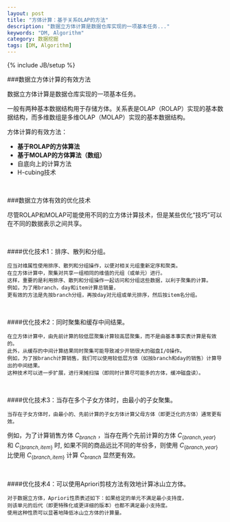 ```yaml
---
layout: post
title: "方体计算：基于关系OLAP的方法"
description: "数据立方体计算是数据仓库实现的一项基本任务..."
keywords: "DM, Algorithm"
category: 数据挖掘
tags: [DM, Algorithm]
---
```

{% include JB/setup %}

###数据立方体计算的有效方法

数据立方体计算是数据仓库实现的一项基本任务。

一般有两种基本数据结构用于存储方体。关系表是OLAP（ROLAP）实现的基本数据结构，而多维数组是多维OLAP（MOLAP）实现的基本数据结构。

方体计算的有效方法：

- **基于ROLAP的方体算法**
- **基于MOLAP的方体算法（数组）**
- 自底向上的计算方法
- H-cubing技术

<!-- more -->

<br/>

###数据立方体有效的优化技术

尽管ROLAP和MOLAP可能使用不同的立方体计算技术，但是某些优化“技巧”可以在不同的数据表示之间共享。

<br/>

####优化技术1：排序、散列和分组。

	应当对维属性使用排序、散列和分组操作，以便对相关元组重新定序和聚类。
	在立方体计算中，聚集对共享一组相同的维值的元组（或单元）进行。
	这样，重要的是利用排序、散列和分组操作一起访问和分组这些数据，以利于聚集的计算。
	例如，为了用branch，day和item计算总销量，
	更有效的方法是先按branch分组，再按day对元组或单元排序，然后按item名分组。

<br/>

####优化技术2：同时聚集和缓存中间结果。
	
	在立方体计算中，由先前计算的较低层聚集计算较高层聚集，而不是由基本事实表计算是有效的。
	此外，从缓存的中间计算结果同时聚集可能导致减少开销很大的磁盘I/O操作。
	例如，为了按branch计算销售，我们可以使用较低层方体（如按branch和day的销售）计算导出的中间结果。
	这种技术可以进一步扩展，进行来摊扫描（即同时计算尽可能多的方体，缓冲磁盘读）。

<br/>

####优化技术3：当存在多个子女方体时，由最小的子女聚集。

	当存在子女方体时，由最小的、先前计算的子女方体计算父母方体（即更泛化的方体）通常更有效。


例如，为了计算销售方体
$C_{branch}$
，当存在两个先前计算的方体
$C_{\{branch,year\}}$
和
$C_{\{branch,item\}}$
时,
如果不同的商品远比不同的年份多，则使用
$C_{\{branch,year\}}$
比使用
$C_{\{branch,item\}}$
计算
$C_{branch}$
显然更有效。

<br />

####优化技术4：可以使用Apriori剪枝方法有效地计算冰山立方体。

	对于数据立方体，Apriori性质表述如下：如果给定的单元不满足最小支持度，
	则该单元的后代（即更特殊化或更详细的版本）也都不满足最小支持度。
	使用这种性质可以显著地降低冰山立方体的计算量。

